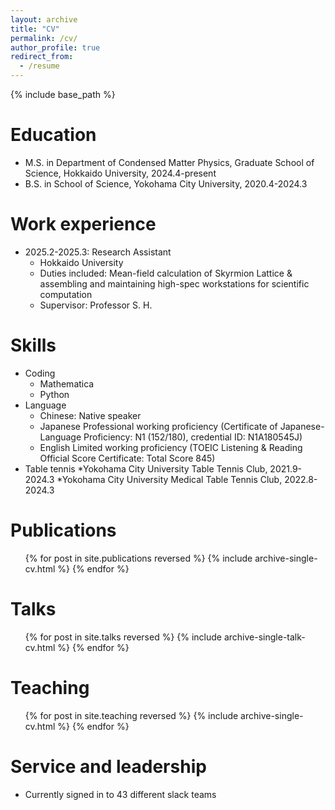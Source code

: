 ```yaml
---
layout: archive
title: "CV"
permalink: /cv/
author_profile: true
redirect_from:
  - /resume
---
```


{% include base_path %}

Education
======
* M.S. in Department of Condensed Matter Physics, Graduate School of Science, Hokkaido University, 2024.4-present
* B.S. in School of Science, Yokohama City University, 2020.4-2024.3

Work experience
======
* 2025.2-2025.3: Research Assistant
  * Hokkaido University
  * Duties included: Mean-field calculation of Skyrmion Lattice & assembling and maintaining high-spec workstations for scientific computation
  * Supervisor: Professor S. H.
  
Skills
======
* Coding
    * Mathematica
    * Python
* Language 
  * Chinese: Native speaker
  * Japanese Professional working proficiency (Certificate of Japanese-Language Proficiency: N1 (152/180), credential ID: N1A180545J)
  * English Limited working proficiency (TOEIC Listening & Reading Official Score Certificate: Total Score 845)
* Table tennis
  *Yokohama City University Table Tennis Club, 2021.9-2024.3
  *Yokohama City University Medical Table Tennis Club, 2022.8-2024.3
  
Publications
======
  <ul>{% for post in site.publications reversed %}
    {% include archive-single-cv.html %}
  {% endfor %}</ul>
  
Talks
======
  <ul>{% for post in site.talks reversed %}
    {% include archive-single-talk-cv.html  %}
  {% endfor %}</ul>
  
Teaching
======
  <ul>{% for post in site.teaching reversed %}
    {% include archive-single-cv.html %}
  {% endfor %}</ul>
  
Service and leadership
======
* Currently signed in to 43 different slack teams
